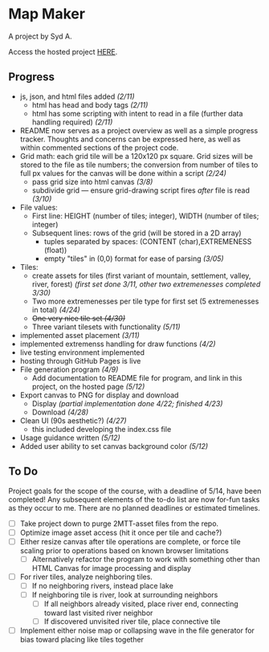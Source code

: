 # Map Maker

A project by Syd A.

Access the hosted project [HERE](https://5qu1d.github.io/map-maker/).

## Progress

- js, json, and html files added *(2/11)*
  - html has head and body tags *(2/11)*
  - html has some scripting with intent to read in a file (further data handling required) *(2/11)*
- README now serves as a project overview as well as a simple progress tracker. Thoughts and concerns can be expressed here, as well as within commented sections of the project code.
- Grid math: each grid tile will be a 120x120 px square. Grid sizes will be stored to the file as tile numbers; the conversion from number of tiles to full px values for the canvas will be done within a script *(2/24)*
  - pass grid size into html canvas *(3/8)*
  - subdivide grid — ensure grid-drawing script fires *after* file is read *(3/10)*
- File values:
  - First line: HEIGHT (number of tiles; integer), WIDTH (number of tiles; integer)
  - Subsequent lines: rows of the grid (will be stored in a 2D array)
    - tuples separated by spaces: (CONTENT (char),EXTREMENESS (float)) 
    - empty "tiles" in (0,0) format for ease of parsing *(3/05)*
- Tiles:
  - create assets for tiles (first variant of mountain, settlement, valley, river, forest) *(first set done 3/11, other two extremenesses completed 3/30)*
  - Two more extremenesses per tile type for first set (5 extremenesses in total) *(4/24)*
  - ~~One very nice tile set *(4/30)*~~
  - Three variant tilesets with functionality *(5/11)*
- implemented asset placement *(3/11)*
- implemented extremenss handling for draw functions *(4/2)*
- live testing environment implemented
- hosting through GitHub Pages is live
- File generation program *(4/9)*
  - Add documentation to README file for program, and link in this project, on the hosted page *(5/12)*
- Export canvas to PNG for display and download
  - Display *(partial implementation done 4/22; finished 4/23)*
  - Download *(4/28)*
- Clean UI (90s aesthetic?) *(4/27)*
  - this included developing the index.css file
- Usage guidance written *(5/12)*
- Added user ability to set canvas background color *(5/12)*

## To Do

Project goals for the scope of the course, with a deadline of 5/14, have been completed! Any subsequent elements of the to-do list are now for-fun tasks as they occur to me. There are no planned deadlines or estimated timelines.

- [ ] Take project down to purge 2MTT-asset files from the repo.
- [ ] Optimize image asset access (hit it once per tile and cache?)
- [ ] Either resize canvas after tile operations are complete, or force tile scaling prior to operations based on known browser limitations
  - [ ] Alternatively refactor the program to work with something other than HTML Canvas for image processing and display
- [ ] For river tiles, analyze neighboring tiles.
  - [ ] If no neighboring rivers, instead place lake
  - [ ] If neighboring tile is river, look at surrounding neighbors
    - [ ] If all neighbors already visited, place river end, connecting toward last visited river neighbor
    - [ ] If discovered unvisited river tile, place connective tile
- [ ] Implement either noise map or collapsing wave in the file generator for bias toward placing like tiles together
